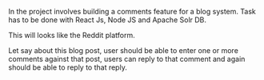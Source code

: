 
In the project involves building a comments feature for a blog system. Task has to be done with React Js, Node JS and Apache Solr DB.

This will looks like the Reddit platform.

Let say about this blog post, user should be able to enter one or more comments against that post, users can reply to that comment and again should be able to reply to that reply.
